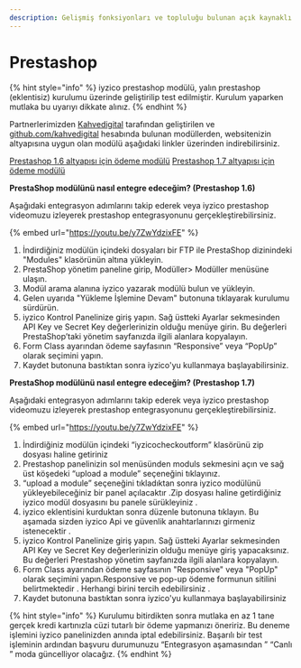 ```yaml
---
description: Gelişmiş fonksiyonları ve topluluğu bulunan açık kaynaklı eticaret platformu
---
```


# Prestashop

{% hint style="info" %}
iyzico prestashop modülü, yalın prestashop \(eklentisiz\) kurulumu üzerinde geliştirilip test edilmiştir. Kurulum yaparken mutlaka bu uyarıyı dikkate alınız.
{% endhint %}

Partnerlerimizden [Kahvedigital](http://kahvedigital.com/) tarafından geliştirilen ve [github.com/kahvedigital](https://github.com/kahvedigital) hesabında bulunan modüllerden, websitenizin altyapısına uygun olan modülü aşağıdaki linkler üzerinden indirebilirsiniz.

​[Prestashop 1.6 altyapısı için ödeme modülü](https://github.com/kahvedigital/iyzico-prestashop/archive/master.zip) [Prestashop 1.7 altyapısı için ödeme modülü](https://github.com/iyzico/iyzipay-prestashop/archive/master.zip)​

**PrestaShop modülünü nasıl entegre edeceğim? \(Prestashop 1.6\)**

Aşağıdaki entegrasyon adımlarını takip ederek veya iyzico prestashop videomuzu izleyerek prestashop entegrasyonunu gerçekleştirebilirsiniz.​

{% embed url="https://youtu.be/y7ZwYdzixFE" %}

1. İndirdiğiniz modülün içindeki dosyaları bir FTP ile PrestaShop dizinindeki "Modules" klasörünün altına yükleyin.
2. PrestaShop yönetim paneline girip, Modüller&gt; Modüller menüsüne ulaşın.
3. Modül arama alanına iyzico yazarak modülü bulun ve yükleyin.
4. Gelen uyarıda "Yükleme İşlemine Devam" butonuna tıklayarak kurulumu sürdürün.
5. iyzico Kontrol Panelinize giriş yapın. Sağ üstteki Ayarlar sekmesinden API Key ve Secret Key değerlerinizin olduğu menüye girin. Bu değerleri PrestaShop’taki yönetim sayfanızda ilgili alanlara kopyalayın.
6. Form Class ayarından ödeme sayfasının “Responsive” veya “PopUp” olarak seçimini yapın.
7. Kaydet butonuna bastıktan sonra iyzico'yu kullanmaya başlayabilirsiniz.

**PrestaShop modülünü nasıl entegre edeceğim? \(Prestashop 1.7\)**

Aşağıdaki entegrasyon adımlarını takip ederek veya iyzico prestashop videomuzu izleyerek prestashop entegrasyonunu gerçekleştirebilirsiniz.​

{% embed url="https://youtu.be/y7ZwYdzixFE" %}

1. İndirdiğiniz modülün içindeki “iyzicocheckoutform” klasörünü zip dosyası haline getiriniz
2. Prestashop panelinizin sol menüsünden moduls sekmesini açın ve sağ üst köşedeki “upload a module” seçeneğini tıklayınız.
3. “upload a module” seçeneğini tıkladıktan sonra iyzico modülünü yükleyebileceğiniz bir panel açılacaktır .Zip dosyası haline getirdiğiniz iyzico modül dosyasını bu panele sürükleyiniz .
4. iyzico eklentisini kurduktan sonra düzenle butonuna tıklayın. Bu aşamada sizden iyzico Api ve güvenlik anahtarlarınızı girmeniz istenecektir .
5. iyzico Kontrol Panelinize giriş yapın. Sağ üstteki Ayarlar sekmesinden API Key ve Secret Key değerlerinizin olduğu menüye giriş yapacaksınız. Bu değerleri Prestashop yönetim sayfanızda ilgili alanlara kopyalayın.
6. Form Class ayarından ödeme sayfasının "Responsive" veya "PopUp" olarak seçimini yapın.Responsive ve pop-up ödeme formunun sitilini belirtmektedir . Herhangi birini tercih edebilirsiniz .
7. Kaydet butonuna bastıktan sonra iyzico'yu kullanmaya başlayabilirsiniz

{% hint style="info" %}
Kurulumu bitirdikten sonra mutlaka en az 1 tane gerçek kredi kartınızla cüzi tutarlı bir ödeme yapmanızı öneririz. Bu deneme işlemini iyzico panelinizden anında iptal edebilirsiniz. Başarılı bir test işleminin ardından başvuru durumunuzu “Entegrasyon aşamasından ” “Canlı ” moda güncelliyor olacağız.
{% endhint %}

